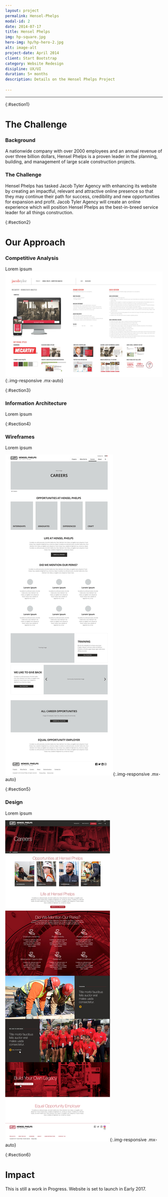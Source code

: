 ```yaml
---
layout: project
permalink: Hensel-Phelps
modal-id: 2
date: 2014-07-17
title: Hensel Phelps
img: hp-square.jpg
hero-img: hp/hp-hero-2.jpg
alt: image-alt
project-date: April 2014
client: Start Bootstrap
category: Website Redesign
disipline: UX/UI
duration: 5+ months
description: Details on the Hensel Phelps Project

---
```

---
{:#section1}
# The Challenge
### Background

A nationwide company with over 2000 employees and an annual revenue of over three billion dollars, Hensel Phelps is a proven leader in the planning, building, and management of large scale construction projects.

### The Challenge

Hensel Phelps has tasked Jacob Tyler Agency with enhancing its website by creating an impactful, relevant and attractive online presence so that they may continue their path for success, credibility and new opportunities for expansion and profit. Jacob Tyler Agency will create an online experience which will position Hensel Phelps as the best-in-breed service leader for all things construction.

{:#section2}
# Our Approach
### Competitive Analysis

Lorem ipsum
![hp](../img/portfolio/hp/comp-analysis.jpg "comp-analysis"){:.img-responsive .mx-auto}

{:#section3}
### Information Architecture

Lorem ipsum  


{:#section4}
### Wireframes

Lorem ipsum

![hp](../img/portfolio/hp/wireframe.jpg "wireframe"){:.img-responsive .mx-auto}

{:#section5}
### Design
Lorem ipsum

![hp](../img/portfolio/hp/design.jpg "design"){:.img-responsive .mx-auto}

{:#section6}

# Impact
This is still a work in Progress. Website is set to launch in Early 2017.

